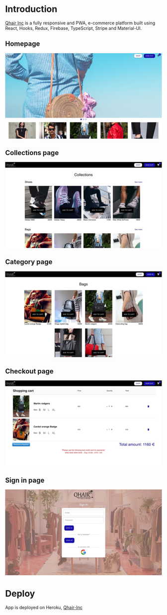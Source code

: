 # Introduction
[Qhair Inc](https://qhair-inc.herokuapp.com/home) is a fully responsive and PWA, e-commerce platform built using React, Hooks, Redux, Firebase, TypeScript, Stripe and Material-UI.

## Homepage

![Home page](https://github.com/syedfarathsayeed/qhair-inc/blob/master/client/src/resources/images/homepage.jpeg)

## Collections page

![Collection page](https://github.com/syedfarathsayeed/qhair-inc/blob/master/client/src/resources/images/collections.jpeg)

## Category page

![Category page](https://github.com/syedfarathsayeed/qhair-inc/blob/master/client/src/resources/images/category.jpeg)

## Checkout page

![Checkout page](https://github.com/syedfarathsayeed/qhair-inc/blob/master/client/src/resources/images/checkout.jpeg)

## Sign in page

![signin page](https://github.com/syedfarathsayeed/qhair-inc/blob/master/client/src/resources/images/signin.jpeg)

# Deploy

App is deployed on Heroku, [Qhair-Inc](https://qhair-inc.herokuapp.com/home)
